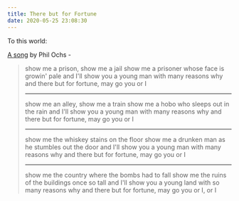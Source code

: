 ```yaml
---
title: There but for Fortune
date: 2020-05-25 23:08:30
---
```


To this world:

[A song](https://www.youtube.com/watch?v=6lFPIIdud9o) by Phil Ochs -

> show me a prison, show me a jail
> show me a prisoner whose face is growin' pale
> and I'll show you a young man with many reasons why
> and there but for fortune, may go you or I
>
> ---
>
> show me an alley, show me a train
> show me a hobo who sleeps out in the rain
> and I'll show you a young man with many reasons why
> and there but for fortune, may go you or I
>
> ---
>
> show me the whiskey stains on the floor
> show me a drunken man as he stumbles out the door
> and I'll show you a young man with many reasons why
> and there but for fortune, may go you or I
>
> ---
>
> show me the country where the bombs had to fall
> show me the ruins of the buildings once so tall
> and I'll show you a young land with so many reasons why
> and there but for fortune, may go you or I, or I
